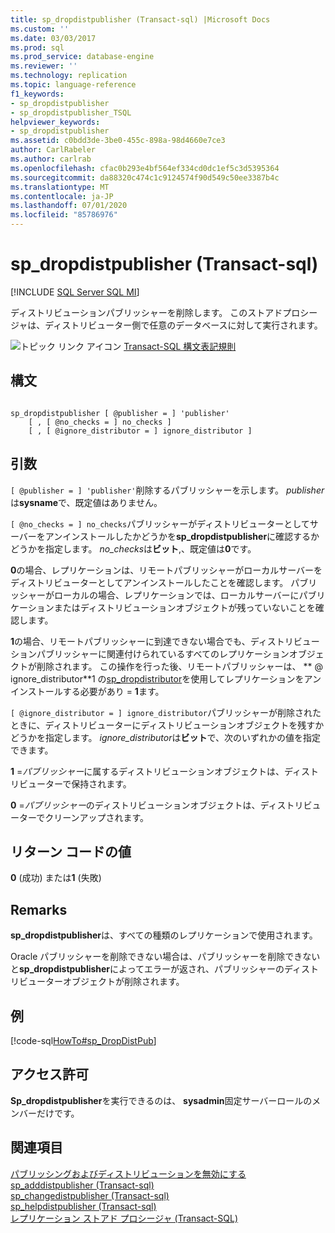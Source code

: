 ```yaml
---
title: sp_dropdistpublisher (Transact-sql) |Microsoft Docs
ms.custom: ''
ms.date: 03/03/2017
ms.prod: sql
ms.prod_service: database-engine
ms.reviewer: ''
ms.technology: replication
ms.topic: language-reference
f1_keywords:
- sp_dropdistpublisher
- sp_dropdistpublisher_TSQL
helpviewer_keywords:
- sp_dropdistpublisher
ms.assetid: c0bdd3de-3be0-455c-898a-98d4660e7ce3
author: CarlRabeler
ms.author: carlrab
ms.openlocfilehash: cfac0b293e4bf564ef334cd0dc1ef5c3d5395364
ms.sourcegitcommit: da88320c474c1c9124574f90d549c50ee3387b4c
ms.translationtype: MT
ms.contentlocale: ja-JP
ms.lasthandoff: 07/01/2020
ms.locfileid: "85786976"
---
```

# <a name="sp_dropdistpublisher-transact-sql"></a>sp_dropdistpublisher (Transact-sql)
[!INCLUDE [SQL Server SQL MI](../../includes/applies-to-version/sql-asdbmi.md)]

  ディストリビューションパブリッシャーを削除します。 このストアドプロシージャは、ディストリビューター側で任意のデータベースに対して実行されます。  
  
 ![トピック リンク アイコン](../../database-engine/configure-windows/media/topic-link.gif "トピック リンク アイコン") [Transact-SQL 構文表記規則](../../t-sql/language-elements/transact-sql-syntax-conventions-transact-sql.md)  
  
## <a name="syntax"></a>構文  
  
```  
  
sp_dropdistpublisher [ @publisher = ] 'publisher'  
    [ , [ @no_checks = ] no_checks ]  
    [ , [ @ignore_distributor = ] ignore_distributor ]  
```  
  
## <a name="arguments"></a>引数  
`[ @publisher = ] 'publisher'`削除するパブリッシャーを示します。 *publisher*は**sysname**で、既定値はありません。  
  
`[ @no_checks = ] no_checks`パブリッシャーがディストリビューターとしてサーバーをアンインストールしたかどうかを**sp_dropdistpublisher**に確認するかどうかを指定します。 *no_checks*は**ビット**,、既定値は**0**です。  
  
 **0**の場合、レプリケーションは、リモートパブリッシャーがローカルサーバーをディストリビューターとしてアンインストールしたことを確認します。 パブリッシャーがローカルの場合、レプリケーションでは、ローカルサーバーにパブリケーションまたはディストリビューションオブジェクトが残っていないことを確認します。  
  
 **1**の場合、リモートパブリッシャーに到達できない場合でも、ディストリビューションパブリッシャーに関連付けられているすべてのレプリケーションオブジェクトが削除されます。 この操作を行った後、リモートパブリッシャーは、 ** \@ ignore_distributor**1 の[sp_dropdistributor](../../relational-databases/system-stored-procedures/sp-dropdistributor-transact-sql.md)を使用してレプリケーションをアンインストールする必要があり  =  **1**ます。  
  
`[ @ignore_distributor = ] ignore_distributor`パブリッシャーが削除されたときに、ディストリビューターにディストリビューションオブジェクトを残すかどうかを指定します。 *ignore_distributor*は**ビット**で、次のいずれかの値を指定できます。  
  
 **1** =*パブリッシャー*に属するディストリビューションオブジェクトは、ディストリビューターで保持されます。  
  
 **0** =*パブリッシャー*のディストリビューションオブジェクトは、ディストリビューターでクリーンアップされます。  
  
## <a name="return-code-values"></a>リターン コードの値  
 **0** (成功) または**1** (失敗)  
  
## <a name="remarks"></a>Remarks  
 **sp_dropdistpublisher**は、すべての種類のレプリケーションで使用されます。  
  
 Oracle パブリッシャーを削除できない場合は、パブリッシャーを削除できないと**sp_dropdistpublisher**によってエラーが返され、パブリッシャーのディストリビューターオブジェクトが削除されます。  
  
## <a name="example"></a>例  
 [!code-sql[HowTo#sp_DropDistPub](../../relational-databases/replication/codesnippet/tsql/sp-dropdistpublisher-tra_1.sql)]  
  
## <a name="permissions"></a>アクセス許可  
 **Sp_dropdistpublisher**を実行できるのは、 **sysadmin**固定サーバーロールのメンバーだけです。  
  
## <a name="see-also"></a>関連項目  
 [パブリッシングおよびディストリビューションを無効にする](../../relational-databases/replication/disable-publishing-and-distribution.md)   
 [sp_adddistpublisher &#40;Transact-sql&#41;](../../relational-databases/system-stored-procedures/sp-adddistpublisher-transact-sql.md)   
 [sp_changedistpublisher &#40;Transact-sql&#41;](../../relational-databases/system-stored-procedures/sp-changedistpublisher-transact-sql.md)   
 [sp_helpdistpublisher &#40;Transact-sql&#41;](../../relational-databases/system-stored-procedures/sp-helpdistpublisher-transact-sql.md)   
 [レプリケーション ストアド プロシージャ &#40;Transact-SQL&#41;](../../relational-databases/system-stored-procedures/replication-stored-procedures-transact-sql.md)  
  
  

